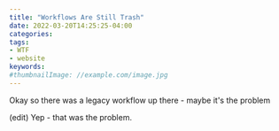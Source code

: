 ```yaml
---
title: "Workflows Are Still Trash"
date: 2022-03-20T14:25:25-04:00
categories:
tags:
- WTF
- website
keywords:
#thumbnailImage: //example.com/image.jpg
---
```

Okay so there was a legacy workflow up there - maybe it's the problem
<!--more-->
(edit) Yep - that was the problem.
